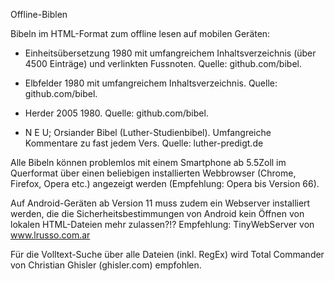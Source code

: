 Offline-Biblen

Bibeln im HTML-Format zum offline lesen auf mobilen Geräten:

* Einheitsübersetzung 1980 mit umfangreichem Inhaltsverzeichnis (über 4500 Einträge) und verlinkten Fussnoten. Quelle: github.com/bibel.

* Elbfelder 1980 mit umfangreichem Inhaltsverzeichnis. Quelle: github.com/bibel.

* Herder 2005 1980. Quelle: github.com/bibel.

* N E U; Orsiander Bibel (Luther-Studienbibel). Umfangreiche Kommentare zu fast jedem Vers. Quelle: luther-predigt.de


Alle Bibeln können problemlos mit einem Smartphone ab 5.5Zoll im Querformat über einen beliebigen installierten Webbrowser (Chrome, Firefox, Opera etc.) angezeigt werden (Empfehlung: Opera bis Version 66).

Auf Android-Geräten ab Version 11 muss zudem ein Webserver installiert werden, die die Sicherheitsbestimmungen von Android kein Öffnen von lokalen HTML-Dateien mehr zulassen?!? Empfehlung: TinyWebServer von www.lrusso.com.ar

Für die Volltext-Suche über alle Dateien (inkl. RegEx) wird Total Commander von Christian Ghisler (ghisler.com) empfohlen.
